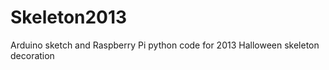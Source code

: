 Skeleton2013
============

Arduino sketch and Raspberry Pi python code for 2013 Halloween skeleton decoration
